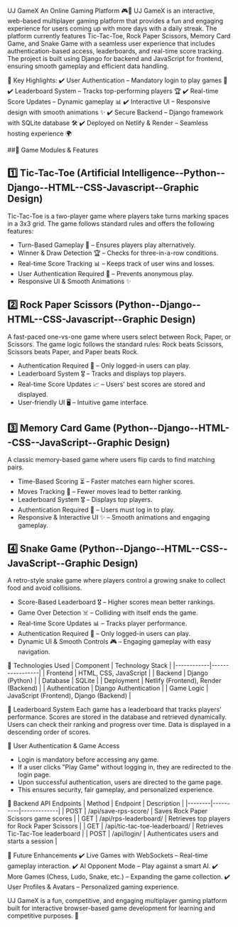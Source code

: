UJ GameX
An Online Gaming Platform 🎮🚀
UJ GameX is an interactive, web-based multiplayer gaming platform that provides a fun and engaging experience for users coming up with more days with a daily streak. The platform currently features Tic-Tac-Toe, Rock Paper Scissors, Memory Card Game, and Snake Game with a seamless user experience that includes authentication-based access, leaderboards, and real-time score tracking. The project is built using Django for backend and JavaScript for frontend, ensuring smooth gameplay and efficient data handling.

📌 Key Highlights:
✔️ User Authentication – Mandatory login to play games 🔐
✔️ Leaderboard System – Tracks top-performing players 🏆
✔️ Real-time Score Updates – Dynamic gameplay 📊
✔️ Interactive UI – Responsive design with smooth animations ✨
✔️ Secure Backend – Django framework with SQLite database 🛠️
✔️ Deployed on Netlify & Render – Seamless hosting experience 🌍

##📌 Game Modules & Features

## 1️⃣ Tic-Tac-Toe (Artificial Intelligence--Python--Django--HTML--CSS-Javascript--Graphic Design)
Tic-Tac-Toe is a two-player game where players take turns marking spaces in a 3x3 grid. The game follows standard rules and offers the following features:

- Turn-Based Gameplay 🔄 – Ensures players play alternatively.
- Winner & Draw Detection 🏆 – Checks for three-in-a-row conditions.
- Real-time Score Tracking 📊 – Keeps track of user wins and losses.
- User Authentication Required 🔐 – Prevents anonymous play.
- Responsive UI & Smooth Animations ✨

## 2️⃣ Rock Paper Scissors (Python--Django--HTML--CSS-Javascript--Graphic Design)
A fast-paced one-vs-one game where users select between Rock, Paper, or Scissors. The game logic follows the standard rules: Rock beats Scissors, Scissors beats Paper, and Paper beats Rock.

- Authentication Required 🔐 – Only logged-in users can play.
- Leaderboard System 🎖️ – Tracks and displays top players.
- Real-time Score Updates 📈 – Users' best scores are stored and displayed.
- User-friendly UI 🖥️ – Intuitive game interface.

## 3️⃣ Memory Card Game (Python--Django--HTML--CSS--JavaScript--Graphic Design)
A classic memory-based game where users flip cards to find matching pairs.

- Time-Based Scoring ⏳ – Faster matches earn higher scores.
- Moves Tracking 👀 – Fewer moves lead to better ranking.
- Leaderboard System 🎖️ – Displays top players.
- Authentication Required 🔐 – Users must log in to play.
- Responsive & Interactive UI ✨ – Smooth animations and engaging gameplay.

## 4️⃣ Snake Game (Python--Django--HTML--CSS--JavaScript--Graphic Design)
A retro-style snake game where players control a growing snake to collect food and avoid collisions.

- Score-Based Leaderboard 🎖️ – Higher scores mean better rankings.
- Game Over Detection ☠️ – Colliding with itself ends the game.
- Real-time Score Updates 📊 – Tracks player performance.
- Authentication Required 🔐 – Only logged-in users can play.
- Dynamic UI & Smooth Controls 🎮 – Engaging gameplay with easy navigation.

📌 Technologies Used
| Component   | Technology Stack |
|------------|-----------------|
| Frontend   | HTML, CSS, JavaScript |
| Backend    | Django (Python) |
| Database   | SQLite |
| Deployment | Netlify (Frontend), Render (Backend) |
| Authentication | Django Authentication |
| Game Logic | JavaScript (Frontend), Django (Backend) |

📌 Leaderboard System
Each game has a leaderboard that tracks players’ performance. Scores are stored in the database and retrieved dynamically. Users can check their ranking and progress over time. Data is displayed in a descending order of scores.

📌 User Authentication & Game Access
- Login is mandatory before accessing any game.
- If a user clicks "Play Game" without logging in, they are redirected to the login page.
- Upon successful authentication, users are directed to the game page.
- This ensures security, fair gameplay, and personalized experience.

📌 Backend API Endpoints
| Method | Endpoint | Description |
|--------|----------|-------------|
| POST | /api/save-rps-score/ | Saves Rock Paper Scissors game scores |
| GET | /api/rps-leaderboard/ | Retrieves top players for Rock Paper Scissors |
| GET | /api/tic-tac-toe-leaderboard/ | Retrieves Tic-Tac-Toe leaderboard |
| POST | /api/login/ | Authenticates users and starts a session |

🚀 Future Enhancements
✔️ Live Games with WebSockets – Real-time gameplay interaction.
✔️ AI Opponent Mode – Play against a smart AI.
✔️ More Games (Chess, Ludo, Snake, etc.) – Expanding the game collection.
✔️ User Profiles & Avatars – Personalized gaming experience.

UJ GameX is a fun, competitive, and engaging multiplayer gaming platform built for interactive browser-based game development for learning and competitive purposes. 🎉
